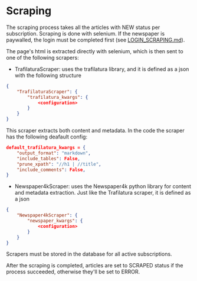 # Scraping

The scraping process takes all the articles with NEW status per subscription. Scraping is done with selenium. If the newspaper is paywalled, the login must be completed first (see [LOGIN_SCRAPING.md](LOGIN_SCRAPING.md)).

The page's html is extracted directly with selenium, which is then sent to one of the following scrapers:

* TrafilaturaScraper: uses the trafilatura library, and it is defined as a json with the following structure
```json
{
    "TrafilaturaScraper": {
        "trafilatura_kwargs": {
            <configuration>
        }
    }
}
```
This scraper extracts both content and metadata. In the code the scraper has the following deafault config:
```json
default_trafilatura_kwargs = {
    "output_format": "markdown",
    "include_tables": False,
    "prune_xpath": "//h1 | //title",
    "include_comments": False,
}
```
* Newspaper4kScraper: uses the Newspaper4k python library for content and metadata extraction. Just like the Trafilatura scraper, it is defined as a json
```json
{
    "Newspaper4kScraper": {
        "newspaper_kwargs": {
            <configuration>
        }
    }
}
```
Scrapers must be stored in the database for all active subscriptions.

After the scraping is completed, articles are set to SCRAPED status if the process succeeded, otherwise they'll be set to ERROR.